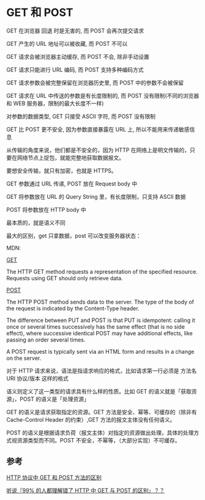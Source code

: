# GET 和 POST

GET 在浏览器 回退 时是无害的, 而 POST 会再次提交请求

GET 产生的 URL 地址可以被收藏, 而 POST 不可以

GET 请求会被浏览器主动缓存, 而 POST 不会, 除非手动设置

GET 请求只能进行 URL 编码, 而 POST 支持多种编码方式

GET 请求参数会被完整保留在浏览器历史里, 而 POST 中的参数不会被保留

GET 请求在 URL 中传送的参数是有长度限制的, 而 POST 没有限制(不同的浏览器和 WEB 服务器，限制的最大长度不一样)

对参数的数据类型, GET 只接受 ASCII 字符, 而 POST 没有限制

GET 比 POST 更不安全, 因为参数直接暴露在 URL 上, 所以不能用来传递敏感信息

从传输的角度来说，他们都是不安全的，因为 HTTP 在网络上是明文传输的，只要在网络节点上捉包，就能完整地获取数据报文。

要想安全传输，就只有加密，也就是 HTTPS。

GET 参数通过 URL 传递, POST 放在 Request body 中

GET 将参数放在 URL 的 Query String 里，有长度限制，只支持 ASCII 数据

POST 将参数放在 HTTP body 中

最本质的，就是语义不同

最大的区别，get 只拿数据，post 可以改变服务器状态：

MDN:

[GET](https://developer.mozilla.org/en-US/docs/Web/HTTP/Methods/GET)

The HTTP GET method requests a representation of the specified resource. Requests using GET should only retrieve data.

[POST](https://developer.mozilla.org/en-US/docs/Web/HTTP/Methods/POST)

The HTTP POST method sends data to the server. The type of the body of the request is indicated by the Content-Type header.

The difference between PUT and POST is that PUT is idempotent: calling it once or several times successively has the same effect (that is no side effect), where successive identical POST may have additional effects, like passing an order several times.

A POST request is typically sent via an HTML form and results in a change on the server.

对于 HTTP 请求来说，语法是指请求响应的格式，比如请求第一行必须是 方法名 URI 协议/版本 这样的格式

语义则定义了这一类型的请求具有什么样的性质。比如 GET 的语义就是「获取资源」，POST 的语义是「处理资源」

GET 的语义是请求获取指定的资源。GET 方法是安全、幂等、可缓存的（除非有 Cache-Control Header 的约束）,GET 方法的报文主体没有任何语义。

POST 的语义是根据请求负荷（报文主体）对指定的资源做出处理，具体的处理方式视资源类型而不同。POST 不安全，不幂等，（大部分实现）不可缓存。

## 参考

[HTTP 协议中 GET 和 POST 方法的区别](https://sunshinevvv.coding.me/blog/2017/02/09/HttpGETv.s.POST/)

[听说『99% 的人都理解错了 HTTP 中 GET 与 POST 的区别』？？](https://zhuanlan.zhihu.com/p/25028045)
